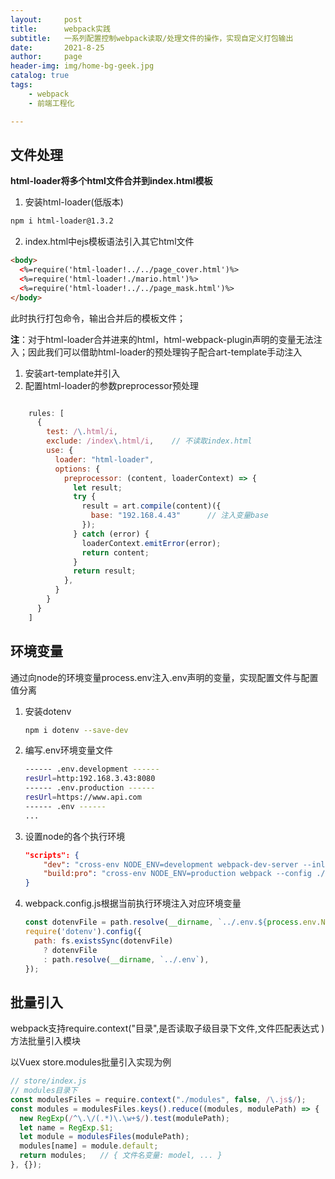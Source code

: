 ```yaml
---
layout:     post
title:      webpack实践
subtitle:   一系列配置控制webpack读取/处理文件的操作，实现自定义打包输出
date:       2021-8-25
author:     page
header-img: img/home-bg-geek.jpg
catalog: true
tags:
    - webpack
    - 前端工程化

---
```


## 文件处理

**html-loader将多个html文件合并到index.html模板**

1. 安装html-loader(低版本)

```sh
npm i html-loader@1.3.2
```

2. index.html中ejs模板语法引入其它html文件

```html
<body>
  <%=require('html-loader!../../page_cover.html')%>
  <%=require('html-loader!./mario.html')%>
  <%=require('html-loader!../../page_mask.html')%>
</body>
```

此时执行打包命令，输出合并后的模板文件；

**注**：对于html-loader合并进来的html，html-webpack-plugin声明的变量无法注入；因此我们可以借助html-loader的预处理钩子配合art-template手动注入

1. 安装art-template并引入
2. 配置html-loader的参数preprocessor预处理

```js

    rules: [
      {
        test: /\.html/i,
        exclude: /index\.html/i,	// 不读取index.html
        use: {
          loader: "html-loader",
          options: {
            preprocessor: (content, loaderContext) => {
              let result;
              try {
                result = art.compile(content)({
                  base: "192.168.4.43"		// 注入变量base
                });
              } catch (error) {
                loaderContext.emitError(error);
                return content;
              }
              return result;
            },
          }
        }
      }
    ]
```



## 环境变量

通过向node的环境变量process.env注入.env声明的变量，实现配置文件与配置值分离

1. 安装dotenv

   ```sh
   npm i dotenv --save-dev
   ```

2. 编写.env环境变量文件

   ```sh
   ------ .env.development ------
   resUrl=http:192.168.3.43:8080
   ------ .env.production ------
   resUrl=https://www.api.com
   ------ .env ------
   ...
   ```

3. 设置node的各个执行环境

   ```json
   "scripts": {
       "dev": "cross-env NODE_ENV=development webpack-dev-server --inline --useLocalIp --config ./build/webpack.dev.conf.js",
       "build:pro": "cross-env NODE_ENV=production webpack --config ./build/webpack.prod.conf.js"
   }
   ```

4. webpack.config.js根据当前执行环境注入对应环境变量

   ```js
   const dotenvFile = path.resolve(__dirname, `../.env.${process.env.NODE_ENV}`);
   require('dotenv').config({
     path: fs.existsSync(dotenvFile)
       ? dotenvFile
       : path.resolve(__dirname, `../.env`),
   });
   ```

   

## 批量引入

webpack支持require.context("目录",是否读取子级目录下文件,文件匹配表达式 )方法批量引入模块

以Vuex store.modules批量引入实现为例

```js
// store/index.js
// modules目录下
const modulesFiles = require.context("./modules", false, /\.js$/);
const modules = modulesFiles.keys().reduce((modules, modulePath) => {
  new RegExp(/^\.\/(.*)\.\w+$/).test(modulePath);
  let name = RegExp.$1;
  let module = modulesFiles(modulePath);
  modules[name] = module.default;
  return modules;	// { 文件名变量: model, ... }
}, {});
```

